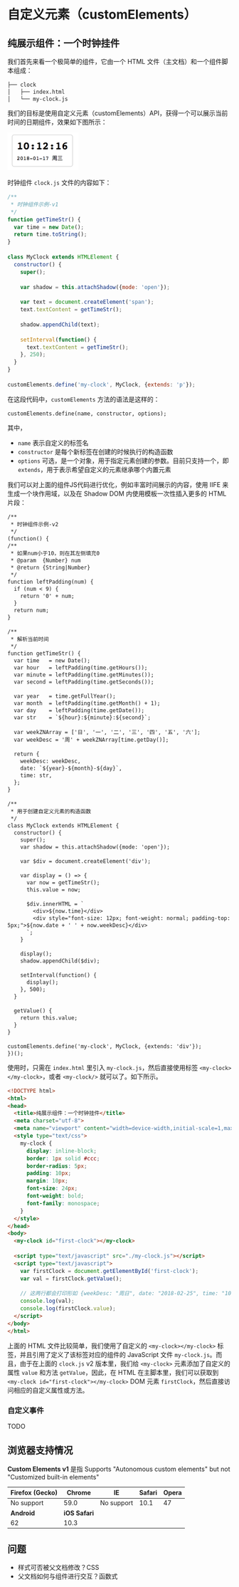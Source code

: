 # 自定义元素（customElements）

## 纯展示组件：一个时钟挂件

我们首先来看一个极简单的组件，它由一个 HTML 文件（主文档）和一个组件脚本组成：

```
├── clock
│   ├── index.html
│   └── my-clock.js
```

我们的目标是使用自定义元素（customElements）API，获得一个可以展示当前时间的日期组件，效果如下图所示：

<img src="./images/clock-text.png" style="width: 160px;" title="时钟挂件效果" />

时钟组件 `clock.js` 文件的内容如下：

```javascript
/**
 * 时钟组件示例-v1
 */
function getTimeStr() {
  var time = new Date();
  return time.toString();
}

class MyClock extends HTMLElement {
  constructor() {
    super();

    var shadow = this.attachShadow({mode: 'open'});

    var text = document.createElement('span');
    text.textContent = getTimeStr();

    shadow.appendChild(text);

    setInterval(function() {
      text.textContent = getTimeStr();
    }, 250);
  }
}

customElements.define('my-clock', MyClock, {extends: 'p'});
```

在这段代码中，`customElements` 方法的语法是这样的：

```
customElements.define(name, constructor, options);
```

其中，

+ `name` 表示自定义的标签名
+ `constructor` 是每个新标签在创建的时候执行的构造函数
+ `options` 可选，是一个对象，用于指定元素创建的参数。目前只支持一个，即 `extends`，用于表示希望自定义的元素继承哪个内置元素


我们可以对上面的组件JS代码进行优化，例如丰富时间展示的内容，使用 IIFE 来生成一个块作用域，以及在 Shadow DOM 内使用模板一次性插入更多的 HTML 片段：

```
/**
 * 时钟组件示例-v2
 */
(function() {
/**
 * 如果num小于10，则在其左侧填充0
 * @param  {Number} num
 * @return {String|Number}
 */
function leftPadding(num) {
  if (num < 9) {
    return '0' + num;
  }
  return num;
}

/**
 * 解析当前时间
 */
function getTimeStr() {
  var time   = new Date();
  var hour   = leftPadding(time.getHours());
  var minute = leftPadding(time.getMinutes());
  var second = leftPadding(time.getSeconds());

  var year   = time.getFullYear();
  var month  = leftPadding(time.getMonth() + 1);
  var day    = leftPadding(time.getDate());
  var str    = `${hour}:${minute}:${second}`;

  var weekZNArray = ['日', '一', '二', '三', '四', '五', '六'];
  var weekDesc = '周' + weekZNArray[time.getDay()];

  return {
    weekDesc: weekDesc,
    date: `${year}-${month}-${day}`,
    time: str,
  };
}

/**
 * 用于创建自定义元素的构造函数
 */
class MyClock extends HTMLElement {
  constructor() {
    super();
    var shadow = this.attachShadow({mode: 'open'});

    var $div = document.createElement('div');

    var display = () => {
      var now = getTimeStr();
      this.value = now;

      $div.innerHTML = `
        <div>${now.time}</div>
        <div style="font-size: 12px; font-weight: normal; padding-top: 5px;">${now.date + ' ' + now.weekDesc}</div>
      `;
    }

    display();
    shadow.appendChild($div);

    setInterval(function() {
      display();
    }, 500);
  }

  getValue() {
    return this.value;
  }
}

customElements.define('my-clock', MyClock, {extends: 'div'});
})();
```

使用时，只需在 `index.html` 里引入 `my-clock.js`，然后直接使用标签 `<my-clock></my-clock>`，或者 `<my-clock/>` 就可以了。如下所示。

```html
<!DOCTYPE html>
<html>
<head>
  <title>纯展示组件：一个时钟挂件</title>
  <meta charset="utf-8">
  <meta name="viewport" content="width=device-width,initial-scale=1,maximum-scale=1">
  <style type="text/css">
    my-clock {
      display: inline-block;
      border: 1px solid #ccc;
      border-radius: 5px;
      padding: 10px;
      margin: 10px;
      font-size: 24px;
      font-weight: bold;
      font-family: monospace;
    }
  </style>
</head>
<body>
  <my-clock id="first-clock"></my-clock>

  <script type="text/javascript" src="./my-clock.js"></script>
  <script type="text/javascript">
    var firstClock = document.getElementById('first-clock');
    var val = firstClock.getValue();

    // 这两行都会打印形如 {weekDesc: "周日", date: "2018-02-25", time: "10:23:02"} 的对象
    console.log(val);
    console.log(firstClock.value);
  </script>
</body>
</html>
```

上面的 HTML 文件比较简单，我们使用了自定义的 `<my-clock></my-clock>` 标签，并且引用了定义了该标签对应的组件的 JavaScript 文件 `my-clock.js`。而且，由于在上面的 `clock.js` v2 版本里，我们给 `<my-clock>` 元素添加了自定义的属性 `value` 和方法 `getValue`，因此，在 HTML 在主脚本里，我们可以获取到 `<my-clock id="first-clock"></my-clock>` DOM 元素 `firstClock`，然后直接访问相应的自定义属性或方法。

### 自定义事件

TODO

## 浏览器支持情况

**Custom Elements v1** 是指 Supports "Autonomous custom elements" but not "Customized built-in elements"

| Firefox (Gecko) | Chrome       | IE         | Safari | Opera |
|-----------------|--------------|------------|--------|-------|
| No support      | 59.0         | No support | 10.1   | 47    |
| **Android**     |**iOS Safari**|            |        |       |
| 62              | 10.3         |            |        |       |

## 问题

+ 样式可否被父文档修改？CSS
+ 父文档如何与组件进行交互？函数式


